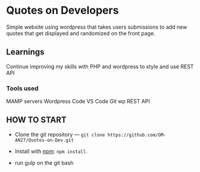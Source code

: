 # Quotes on Developers

Simple website using wordpress that takes users submissions to add new quotes that get displayed and randomized on the front page. 

## Learnings

Continue improving my skills with PHP and wordpress to style and use REST API

### Tools used

MAMP servers
Wordpress Code
VS Code
Git 
wp REST API


## HOW TO START

* Clone the git repository — `git clone
  https://github.com/OM-AN27/Quotes-on-Dev.git`  

* Install with [npm](https://www.npmjs.com/): `npm install`.

* run gulp on the git bash 





